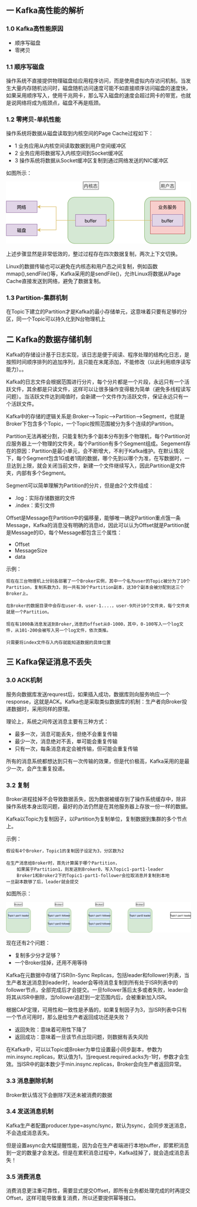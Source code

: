 ## 一 Kafka高性能的解析

### 1.0 Kafka高性能原因

- 顺序写磁盘
- 零拷贝

### 1.1 顺序写磁盘

操作系统不直接提供物理磁盘给应用程序访问，而是使用虚拟内存访问机制。当发生大量内存随机访问时，磁盘随机访问速度可能不如直接顺序访问磁盘的速度快，如果采用顺序写入，使用千兆网卡，那么写入磁盘的速度会超过网卡的带宽，也就是说网络将成为瓶颈点，磁盘不再是瓶颈。  

### 1.2 零拷贝-单机性能

操作系统将数据从磁盘读取到内核空间的Page Cache过程如下：
- 1 业务应用从内核空间读取数据到用户空间缓冲区
- 2 业务应用将数据写入内核空间到Socket缓冲区
- 3 操作系统将数据从Socket缓冲区复制到通过网络发送的NIC缓冲区

如图所示：  

![](../../images/mq/kafka-01.svg)

上述步骤显然是非常低效的，整过过程存在四次数据复制，两次上下文切换。  

Linux的数据传输也可以避免在内核态和用户态之间复制，例如函数mmap(),sendFile()等，Kafka采用的是sendFile()，允许Linux将数据从Page Cache直接发送到网络，避免了数据复制。  

### 1.3 Partition-集群机制

在Topic下建立的Partition才是Kafka的最小存储单元，这意味着只要有足够的分区，同一个Topic可以持久化到N台物理机上

## 二 Kafka的数据存储机制

Kafka的存储设计基于日志实现，该日志是便于阅读、程序处理的结构化日志，是按照时间顺序排列的追加序列，且只能在末尾添加，不能修改（以此利用顺序读写能力）。。  

Kafka的日志文件会根据范围进行分片，每个分片都是一个片段，永远只有一个活跃文件，其余都是只读文件，这样可以让很多操作变得极为简单（避免多线程读写问题）。当活跃文件达到阈值时，会新建一个文件作为活跃文件，保证永远只有一个活跃文件。   

Kafka中的存储的逻辑关系是:Broker——>Topic——>Partition——>Segment，也就是Broker下包含多个Topic，一个Topic按照范围被分为多个连续的Partition。  

Partition无法再被分割，只能复制为多个副本分布到多个物理机，每个Partition对应服务器上一个物理的文件夹，每个Partition有多个Segment组成。Segement存在的原因：Partition是最小单元，会不断增大，不利于Kafka维护。在默认情况下，每个Segment包含1G或者1周的数据，哪个先到以哪个为准，在写数据时，一旦达到上限，就会关闭当前文件，新建一个文件继续写入，因此Partition是文件夹，内部有多个Segment。  

Segment可以简单理解为Partition的分片，但是由2个文件组成：
- .log：实际存储数据的文件
- .index：索引文件

Offset是Message在Partition中的偏移量，能够唯一确定Partition重点饿一条Message，Kafka的消息没有明确的消息id，因此可以认为Offset就是Partition就是Message的ID，每个Message都包含三个属性：
- Offset
- MessageSize
- data


示例：
```
现在在三台物理机上分别各部署了一个Broker实例，其中一个名为user的Topic被分为了10个Partition，复制系数为3，则一共有30个Partition副本，这30个副本会被分配到这三个Broker上。  

在Broker的数据目录中会存在user-0，user-1....，user-9共计10个文件夹，每个文件夹就是一个Partition。

现在有1000条消息发送到Broker,消息的offset从0-1000，其中，0-100写入一个log文件，从101-200会被写入另一个log文件，依次类推。  

只需要将index文件存入内存就能知道数据的具体位置
```

## 三 Kafka保证消息不丢失

### 3.0 ACK机制

服务向数据库发送requrest后，如果插入成功，数据库则向服务响应一个response，这就是ACK。Kafka也是采取类似数据库的机制：生产者向Broker投递数据时，采用同样的原理。  

理论上，系统之间传送消息主要有三种方式：
- 最多一次，消息可能丢失，但绝不会重复传输
- 最少一次，消息绝对不丢，单可能会重复传输
- 只有一次，每条消息肯定会被传输，但可能会重复传输

所有的消息系统都想达到只有一次传输的效果，但是代价极高，Kafka采用的是最少一次，会产生重复投递。  

### 3.2 复制

Broker进程挂掉不会导致数据丢失，因为数据被缓存到了操作系统缓存中，除非操作系统本身出现问题，最好的办法仍然是在其他服务器上存放一份一样的数据。  

Kafka以Topic为复制因子，以Partition为复制单位，复制数据到集群的多个节点上。

示例：
```
假设有4个Broker，Topic1的复制因子设定为3，分区数为2  

在生产消息给Broker时，首先计算属于哪个Partition，
    如果属于Partition1，则发送到Broker0，写入Topic1-part1-leader
    Broker1和Broker2下的Topic1-part1-follower会拉取消息并复制到本地
一旦副本数够了后，leader就会提交
```

如图所示：  

![](../../images/mq/kafka-06.svg)  

现在还有2个问题：
- 复制多少分才足够？
- 一个Broker挂掉，还用不用等待

Kafka在元数据中存储了ISR(In-Sync Replicas，包括leader和follower)列表，当生产者发送消息到leader时，leader会等待消息复制到所有处于ISR列表中的follower节点，全部完成后才会提交。一旦follower落后太多或者失败，leader会将其从ISR中删除，当follower追赶到一定范围内后，会被重新加入ISR。  

根据CAP定理，可用性和一致性是矛盾的，如果复制因子为3，当ISR列表中只有一个节点可用时，那么是给生产者返回成功还是失败？
- 返回失败：意味着可用性下降了
- 返回成功：意味着一旦该节点出现问题，则数据有丢失风险

在Kafka中，可以以Topic或Broker为单位设置最小同步副本，参数为min.insync.replicas，默认值为1，当request.required.acks为-1时，参数才会生效。当ISR中的副本数少于min.insync.replicas，Broker会向生产者返回异常。  

### 3.3 消息删除机制

Broker默认情况下会删除7天还未被消费的数据

### 3.4 发送消息机制 

Kafka生产者配置producer.type=async/sync，默认为sync，会同步发送消息，不会造成消息丢失。  

但是设置async会大幅提醒性能，因为会在生产者端进行本地buffer，即累积消息到一定的数量才会发送。但是在累积消息过程中，Kafka挂掉了，就会造成消息丢失！  

### 3.5 消费消息

消费消息更注重可靠性，需要显式提交Offset，即所有业务都处理完成的时再提交Offset，这样可能导致重复消费，所以还要提供幂等接口。  


